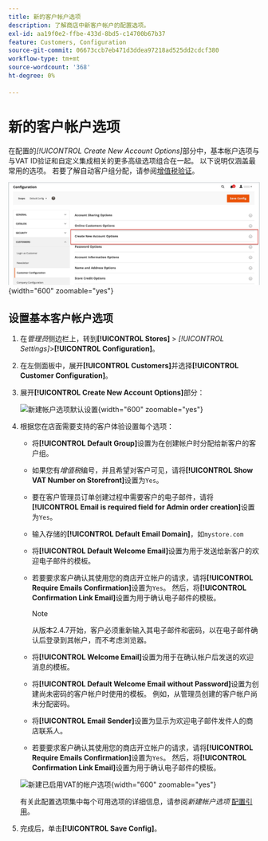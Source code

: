 ```yaml
---
title: 新的客户帐户选项
description: 了解商店中新客户帐户的配置选项。
exl-id: aa19f0e2-ffbe-433d-8bd5-c14700b67b37
feature: Customers, Configuration
source-git-commit: 06673ccb7eb471d3ddea97218ad525dd2cdcf380
workflow-type: tm+mt
source-wordcount: '368'
ht-degree: 0%

---
```


# 新的客户帐户选项

在配置的&#x200B;_[!UICONTROL Create New Account Options]_&#x200B;部分中，基本帐户选项与与VAT ID验证和自定义集成相关的更多高级选项组合在一起。 以下说明仅涵盖最常用的选项。 若要了解自动客户组分配，请参阅[增值税验证](../stores-purchase/vat.md)。

![创建新帐户选项](assets/customer-configuration-create-new-account-options.png){width="600" zoomable="yes"}

## 设置基本客户帐户选项

1. 在&#x200B;_管理员_&#x200B;侧边栏上，转到&#x200B;**[!UICONTROL Stores]** > _[!UICONTROL Settings]_>**[!UICONTROL Configuration]**。

1. 在左侧面板中，展开&#x200B;**[!UICONTROL Customers]**&#x200B;并选择&#x200B;**[!UICONTROL Customer Configuration]**。

1. 展开&#x200B;**[!UICONTROL Create New Account Options]**&#x200B;部分：

   ![新建帐户选项默认设置](../configuration-reference/customers/assets/customer-configuration-create-new-account-options.png){width="600" zoomable="yes"}

1. 根据您在店面需要支持的客户体验设置每个选项：

   - 将&#x200B;**[!UICONTROL Default Group]**&#x200B;设置为在创建帐户时分配给新客户的客户组。

   - 如果您有&#x200B;_增值税_&#x200B;编号，并且希望对客户可见，请将&#x200B;**[!UICONTROL Show VAT Number on Storefront]**&#x200B;设置为`Yes`。

   - 要在客户管理员订单创建过程中需要客户的电子邮件，请将&#x200B;**[!UICONTROL Email is required field for Admin order creation]**&#x200B;设置为`Yes`。

   - 输入存储的&#x200B;**[!UICONTROL Default Email Domain]**，如`mystore.com`

   - 将&#x200B;**[!UICONTROL Default Welcome Email]**&#x200B;设置为用于发送给新客户的欢迎电子邮件的模板。

   - 若要要求客户确认其使用您的商店开立帐户的请求，请将&#x200B;**[!UICONTROL Require Emails Confirmation]**&#x200B;设置为`Yes`。 然后，将&#x200B;**[!UICONTROL Confirmation Link Email]**&#x200B;设置为用于确认电子邮件的模板。

     >[!NOTE]
     >
     >从版本2.4.7开始，客户必须重新输入其电子邮件和密码，以在电子邮件确认后登录到其帐户，而不考虑浏览器。

   - 将&#x200B;**[!UICONTROL Welcome Email]**&#x200B;设置为用于在确认帐户后发送的欢迎消息的模板。

   - 将&#x200B;**[!UICONTROL Default Welcome Email without Password]**&#x200B;设置为创建尚未密码的客户帐户时使用的模板。 例如，从管理员创建的客户帐户尚未分配密码。

   - 将&#x200B;**[!UICONTROL Email Sender]**&#x200B;设置为显示为欢迎电子邮件发件人的商店联系人。

   - 若要要求客户确认其使用您的商店开立帐户的请求，请将&#x200B;**[!UICONTROL Require Emails Confirmation]**&#x200B;设置为`Yes`。 然后，将&#x200B;**[!UICONTROL Confirmation Link Email]**&#x200B;设置为用于确认电子邮件的模板。

   ![新建已启用VAT的帐户选项](../configuration-reference/customers/assets/customer-configuration-create-new-account-options-vat.png){width="600" zoomable="yes"}

   有关此配置选项集中每个可用选项的详细信息，请参阅&#x200B;_新建帐户选项_ [配置引用](../configuration-reference/customers/customer-configuration.md)。

1. 完成后，单击&#x200B;**[!UICONTROL Save Config]**。
